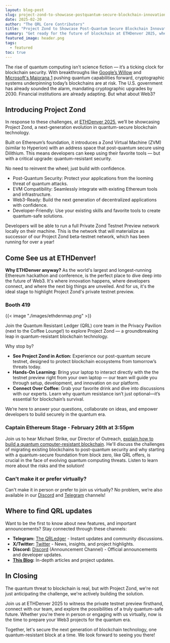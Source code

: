 ```yaml
---
layout: blog-post
slug: project-zond-to-showcase-postquantum-secure-blockchain-innovation-at-ethdenver-2025
date: 2025-02-20
author: "The QRL Core Contributors"
title: "Project Zond to Showcase Post-Quantum Secure Blockchain Innovation at ETHDenver 2025"
summary: "Get ready for the future of blockchain at ETHDenver 2025, where Project Zond will unveil its groundbreaking post-quantum secure platform, ensuring your smart contracts are safe from tomorrow's threats! Witness firsthand how QRL Foundation is revolutionizing blockchain with quantum resistance, empowering developers to build enduring, secure Web3 applications."
featured_image: header.png
tags:
  - featured
toc: true
---
```


The rise of quantum computing isn’t science fiction — it’s a ticking clock for blockchain security. With breakthroughs like [Google’s Willow](https://blog.google/technology/research/google-willow-quantum-chip/) and [Microsoft's Majorana 1](https://blog.google/technology/research/google-willow-quantum-chip/) pushing quantum capabilities forward, cryptographic systems underpinning today’s blockchains are at risk. The U.S. government has already sounded the alarm, mandating cryptographic upgrades by 2030. Financial institutions are already adapting. But what about Web3?

## Introducing Project Zond

In response to these challenges, at [ETHDenver 2025](https://www.ethdenver.com/), we’ll be showcasing Project Zond, a next-generation evolution in quantum-secure blockchain technology. 

Built on Ethereum’s foundation, it introduces a Zond Virtual Machine (ZVM) (similar to Hyperion) with an address space that post-quantum secure using Dilithium. This means developers can keep using their favorite tools — but with a critical upgrade: quantum-resistant security.

No need to reinvent the wheel; just build with confidence.

- Post-Quantum Security: Protect your applications from the looming threat of quantum attacks.
- EVM Compatibility: Seamlessly integrate with existing Ethereum tools and infrastructure.
- Web3-Ready: Build the next generation of decentralized applications with confidence.
- Developer-Friendly: Use your existing skills and favorite tools to create quantum-safe solutions.

Developers will be able to run a full Private Zond Testnet Preview network locally on their machine. This is the network that will materialize as successor of our Project Zond beta-testnet network, which has been running for over a year! 

## Come See us at ETHDenver! 

**Why ETHDenver anyway?** As the world's largest and longest-running Ethereum hackathon and conference, is the perfect place to dive deep into the future of Web3. It's where innovation happens, where developers connect, and where the next big things are unveiled. And for us, it's the ideal stage to highlight Project Zond's private testnet preview.

### Booth 419

{{< image "./images/ethdenmap.png" >}}

Join the Quantum Resistant Ledger (QRL) core team in the Privacy Pavilion (next to the Coffee Lounge!) to explore Project Zond — a groundbreaking leap in quantum-resistant blockchain technology.

Why stop by?

- **See Project Zond in Action:** Experience our post-quantum secure testnet, designed to protect blockchain ecosystems from tomorrow’s threats today.
- **Hands-On Learning:** Bring your laptop to interact directly with the the testnet preview right from your own laptop — our team will guide you through setup, development, and innovation on our platform.
- **Connect Over Coffee:** Grab your favorite drink and dive into discussions with our experts. Learn why quantum resistance isn’t just optional—it’s essential for blockchain’s survival.

We’re here to answer your questions, collaborate on ideas, and empower developers to build securely in the quantum era.

### Captain Ethereum Stage - February 26th at 3:55pm

Join us to hear Michael Strike, our Director of Outreach, [explain how to build a quantum computer-resistant blockchain](https://www.ethdenver.com/sessions/rechOwVT5LNVuSSGe). He'll discuss the challenges of migrating existing blockchains to post-quantum security and why starting with a quantum-secure foundation from block zero, like QRL offers, is crucial in the face of evolving quantum computing threats. Listen to learn more about the risks and the solution!

### Can't make it or prefer virtually? 

Can't make it in person or prefer to join us virtually? No problem, we’re also available in our [Discord](/discord) and [Telegram](/telegram) channels!

## Where to find QRL updates

Want to be the first to know about new features, and important announcements?  Stay connected through these channels:

- **Telegram:** [The QRLedger](https://t.me/TheQRLedger) -  Instant updates and community discussions.
- **X/Twitter:** [Twitter](twitter) -  News, insights, and project highlights.
- **Discord:** [Discord](Discord) (Announcement Channel) -  Official announcements and developer updates.
- **[This Blog](/blog):** In-depth articles and project updates.

## In Closing

The quantum threat to blockchain is real, but with Project Zond, we're not just anticipating the challenge, we're actively building the solution. 

Join us at ETHDenver 2025 to witness the private testnet preview firsthand, connect with our team, and explore the possibilities of a truly quantum-safe future. Whether you're there in person or engaging with us virtually, now is the time to prepare your Web3 projects for the quantum era. 

Together, let's secure the next generation of blockchain technology, one quantum-resistant block at a time. We look forward to seeing you there!
